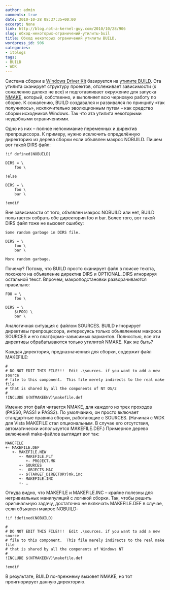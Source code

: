 ```yaml
---
author: admin
comments: true
date: 2010-10-28 08:37:35+00:00
excerpt: None
link: http://blog.not-a-kernel-guy.com/2010/10/28/906
slug: обход-некоторых-ограничений-утилиты-buil
title: Обход некоторых ограничений утилиты BUILD.
wordpress_id: 906
categories:
- itblogs
tags:
- BUILD
- WDK
---
```


Система сборки в [Windows Driver Kit](http://www.microsoft.com/whdc/devtools/WDK/default.mspx) базируется на [утилите BUILD](http://msdn.microsoft.com/en-us/library/ff542351(VS.85).aspx). Эта утилита сканирует структуру проектов, отслеживает зависимости (к сожалению далеко не все) и подготавливает окружение для запуска [NMAKE](http://msdn.microsoft.com/en-us/library/dd9y37ha.aspx), который, собственно, и выполняет всю черновую работу по сборке. К сожалению, BUILD создавался и развивался по принципу «так получилось», исключительно эволюционным путем – как средство сборки исходников Windows. Так что эта утилита некоторыми неудобными ограничениями.

Одно из них – полное непонимание переменных и директив препроцессора. <!-- more -->К примеру, нужно исключить определённую директорию из дерева сборки если объявлен макрос NOBUILD. Пишем вот такой DIRS файл:



```no-highlight
!if defined(NOBUILD) 

DIRS = \
    foo \

!else

DIRS = \
    foo \
    bar \

!endif
```



Вне зависимости от того, объявлен макрос NOBUILD или нет, BUILD попытается собрать обе директории foo и bar. Более того, вот такой DIRS файл тоже не вызовет ошибку:



```no-highlight
Some random garbage in DIRS file.

DIRS = \
    foo \
    bar \

More random garbage.
```



Почему? Потому, что BUILD просто сканирует файл в поиске текста, похожего на объявление директив DIRS и OPTIONAL_DIRS игнорируя остальной текст. Впрочем, макроподстановки разворачиваются правильно:



```no-highlight
FOO = \
    foo \

DIRS = \
    $(FOO) \
    bar \
```



Аналогичная ситуация с файлом SOURCES. BUILD игнорирует директивы препроцессора, интересуясь только объявлением макроса SOURCES и его платформо-зависимых вариантов. Полностью, все эти директивы обрабатываются только утилитой NMAKE. Как же быть?

Каждая директория, предназначенная для сборки, содержит файл MAKEFILE:



```no-highlight
#
# DO NOT EDIT THIS FILE!!!  Edit .\sources. if you want to add a new source
# file to this component.  This file merely indirects to the real make file
# that is shared by all the components of NT OS/2
#
!INCLUDE $(NTMAKEENV)\makefile.def
```



Именно этот файл читается NMAKE, для каждого из трех проходов (PASS0, PASS1 и PASS2). По умолчанию, он просто включает стандартные правила сборки, работающие с SOURCES. (Начиная с WDK для Vista MAKEFILE стал опциональным. В случае его отсутствия, автоматически используется MAKEFILE.DEF.) Примерное дерево включений make-файлов выглядит вот так:



```no-highlight
MAKEFILE
+- MAKEFILE.DEF
   +- MAKEFILE.NEW
      +- MAKEFILE.PLT
         +- PROJECT.MK
      +- SOURCES
      +- _OBJECTS.MAC
      +- $(TARGET_DIRECTORY)mk.inc
      +- MAKEFILE.INC
      +- …
```



Откуда видно, что MAKEFILE и MAKEFILE.INC – крайне полезны для нетривиальных манипуляций с логикой сборки. Так, чтобы решить оригинальную задачу, достаточно не включать MAKEFILE.DEF в случае, если объявлен макрос NOBUILD:



```no-highlight
!if !defined(NOBUILD)

#
# DO NOT EDIT THIS FILE!!!  Edit .\sources. if you want to add a new source
# file to this component.  This file merely indirects to the real make file
# that is shared by all the components of Windows NT
#
!INCLUDE $(NTMAKEENV)\makefile.def

!endif
```



В результате, BUILD по-прежнему вызовет NMAKE, но тот проигнорирует данную директорию.

